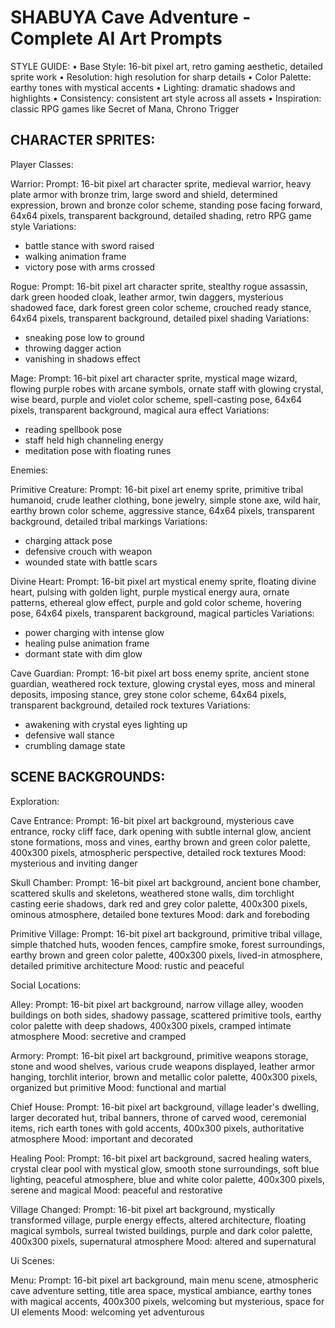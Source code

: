 SHABUYA Cave Adventure - Complete AI Art Prompts
============================================================

STYLE GUIDE:
• Base Style: 16-bit pixel art, retro gaming aesthetic, detailed sprite work
• Resolution: high resolution for sharp details
• Color Palette: earthy tones with mystical accents
• Lighting: dramatic shadows and highlights
• Consistency: consistent art style across all assets
• Inspiration: classic RPG games like Secret of Mana, Chrono Trigger

CHARACTER SPRITES:
------------------------------

Player Classes:

Warrior:
Prompt: 16-bit pixel art character sprite, medieval warrior, heavy plate armor with bronze trim, large sword and shield, determined expression, brown and bronze color scheme, standing pose facing forward, 64x64 pixels, transparent background, detailed shading, retro RPG game style
Variations:
  - battle stance with sword raised
  - walking animation frame
  - victory pose with arms crossed

Rogue:
Prompt: 16-bit pixel art character sprite, stealthy rogue assassin, dark green hooded cloak, leather armor, twin daggers, mysterious shadowed face, dark forest green color scheme, crouched ready stance, 64x64 pixels, transparent background, detailed pixel shading
Variations:
  - sneaking pose low to ground
  - throwing dagger action
  - vanishing in shadows effect

Mage:
Prompt: 16-bit pixel art character sprite, mystical mage wizard, flowing purple robes with arcane symbols, ornate staff with glowing crystal, wise beard, purple and violet color scheme, spell-casting pose, 64x64 pixels, transparent background, magical aura effect
Variations:
  - reading spellbook pose
  - staff held high channeling energy
  - meditation pose with floating runes

Enemies:

Primitive Creature:
Prompt: 16-bit pixel art enemy sprite, primitive tribal humanoid, crude leather clothing, bone jewelry, simple stone axe, wild hair, earthy brown color scheme, aggressive stance, 64x64 pixels, transparent background, detailed tribal markings
Variations:
  - charging attack pose
  - defensive crouch with weapon
  - wounded state with battle scars

Divine Heart:
Prompt: 16-bit pixel art mystical enemy sprite, floating divine heart, pulsing with golden light, purple mystical energy aura, ornate patterns, ethereal glow effect, purple and gold color scheme, hovering pose, 64x64 pixels, transparent background, magical particles
Variations:
  - power charging with intense glow
  - healing pulse animation frame
  - dormant state with dim glow

Cave Guardian:
Prompt: 16-bit pixel art boss enemy sprite, ancient stone guardian, weathered rock texture, glowing crystal eyes, moss and mineral deposits, imposing stance, grey stone color scheme, 64x64 pixels, transparent background, detailed rock textures
Variations:
  - awakening with crystal eyes lighting up
  - defensive wall stance
  - crumbling damage state


SCENE BACKGROUNDS:
------------------------------

Exploration:

Cave Entrance:
Prompt: 16-bit pixel art background, mysterious cave entrance, rocky cliff face, dark opening with subtle internal glow, ancient stone formations, moss and vines, earthy brown and green color palette, 400x300 pixels, atmospheric perspective, detailed rock textures
Mood: mysterious and inviting danger

Skull Chamber:
Prompt: 16-bit pixel art background, ancient bone chamber, scattered skulls and skeletons, weathered stone walls, dim torchlight casting eerie shadows, dark red and grey color palette, 400x300 pixels, ominous atmosphere, detailed bone textures
Mood: dark and foreboding

Primitive Village:
Prompt: 16-bit pixel art background, primitive tribal village, simple thatched huts, wooden fences, campfire smoke, forest surroundings, earthy brown and green color palette, 400x300 pixels, lived-in atmosphere, detailed primitive architecture
Mood: rustic and peaceful

Social Locations:

Alley:
Prompt: 16-bit pixel art background, narrow village alley, wooden buildings on both sides, shadowy passage, scattered primitive tools, earthy color palette with deep shadows, 400x300 pixels, cramped intimate atmosphere
Mood: secretive and cramped

Armory:
Prompt: 16-bit pixel art background, primitive weapons storage, stone and wood shelves, various crude weapons displayed, leather armor hanging, torchlit interior, brown and metallic color palette, 400x300 pixels, organized but primitive
Mood: functional and martial

Chief House:
Prompt: 16-bit pixel art background, village leader's dwelling, larger decorated hut, tribal banners, throne of carved wood, ceremonial items, rich earth tones with gold accents, 400x300 pixels, authoritative atmosphere
Mood: important and decorated

Healing Pool:
Prompt: 16-bit pixel art background, sacred healing waters, crystal clear pool with mystical glow, smooth stone surroundings, soft blue lighting, peaceful atmosphere, blue and white color palette, 400x300 pixels, serene and magical
Mood: peaceful and restorative

Village Changed:
Prompt: 16-bit pixel art background, mystically transformed village, purple energy effects, altered architecture, floating magical symbols, surreal twisted buildings, purple and dark color palette, 400x300 pixels, supernatural atmosphere
Mood: altered and supernatural

Ui Scenes:

Menu:
Prompt: 16-bit pixel art background, main menu scene, atmospheric cave adventure setting, title area space, mystical ambiance, earthy tones with magical accents, 400x300 pixels, welcoming but mysterious, space for UI elements
Mood: welcoming yet adventurous